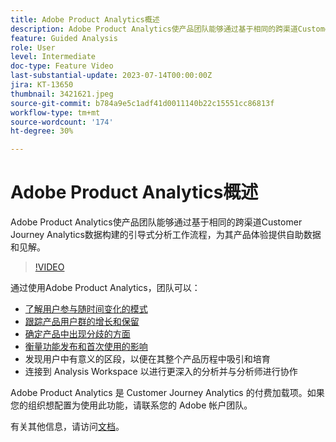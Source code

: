 ```yaml
---
title: Adobe Product Analytics概述
description: Adobe Product Analytics使产品团队能够通过基于相同的跨渠道Customer Journey Analytics数据构建的引导式分析工作流程，为其产品体验提供自助数据和见解。
feature: Guided Analysis
role: User
level: Intermediate
doc-type: Feature Video
last-substantial-update: 2023-07-14T00:00:00Z
jira: KT-13650
thumbnail: 3421621.jpeg
source-git-commit: b784a9e5c1adf41d0011140b22c15551cc86813f
workflow-type: tm+mt
source-wordcount: '174'
ht-degree: 30%

---
```



# Adobe Product Analytics概述

Adobe Product Analytics使产品团队能够通过基于相同的跨渠道Customer Journey Analytics数据构建的引导式分析工作流程，为其产品体验提供自助数据和见解。

>[!VIDEO](https://video.tv.adobe.com/v/3421621/?learn=on)

通过使用Adobe Product Analytics，团队可以：

* [了解用户参与随时间变化的模式](../guided-analysis/trends/usage-trends-analysis.md)
* [跟踪产品用户群的增长和保留](../guided-analysis/user-growth/active-user-growth-analysis.md)
* [确定产品中出现分歧的方面](../guided-analysis/funnel/funnel-friction-analysis.md)
* [衡量功能发布和首次使用的影响](../guided-analysis/impact/release-impact-analysis.md)
* 发现用户中有意义的区段，以便在其整个产品历程中吸引和培育
* 连接到 Analysis Workspace 以进行更深入的分析并与分析师进行协作

Adobe Product Analytics 是 Customer Journey Analytics 的付费加载项。如果您的组织想配置为使用此功能，请联系您的 Adobe 帐户团队。

有关其他信息，请访问[文档](https://experienceleague.adobe.com/docs/analytics-platform/using/guided-analysis/overview.html)。
